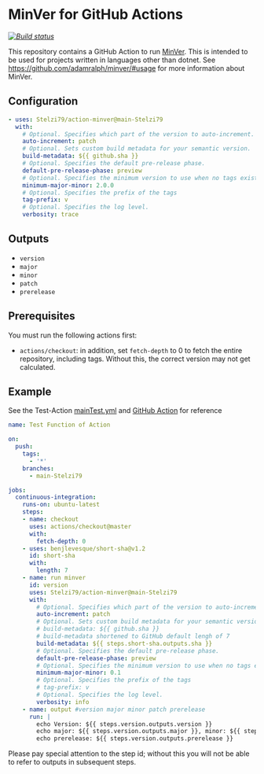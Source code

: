 # MinVer for GitHub Actions

_[![Build status](https://github.com/thefringeninja/action-minver/workflows/Build/badge.svg)](https://github.com/thefringeninja/action-minver/actions)_

This repository contains a GitHub Action to run [MinVer](https://github.com/adamralph/minver/). This is intended to be used for projects written in languages other than dotnet. See https://github.com/adamralph/minver/#usage for more information about MinVer.

## Configuration

```yaml
- uses: Stelzi79/action-minver@main-Stelzi79
  with:
    # Optional. Specifies which part of the version to auto-increment.
    auto-increment: patch
    # Optional. Sets custom build metadata for your semantic version.
    build-metadata: ${{ github.sha }}
    # Optional. Specifies the default pre-release phase.
    default-pre-release-phase: preview
    # Optional. Specifies the minimum version to use when no tags exist.
    minimum-major-minor: 2.0.0
    # Optional. Specifies the prefix of the tags
    tag-prefix: v
    # Optional. Specifies the log level.
    verbosity: trace
```

## Outputs
- `version`
- `major`
- `minor`
- `patch`
- `prerelease`

## Prerequisites

You must run the following actions first:
- `actions/checkout`: in addition, set `fetch-depth` to 0 to fetch the entire repository, including tags. Without this, the correct version may not get calculated.


## Example

See the Test-Action [mainTest.yml](.github/workflows/mainTest.yml) and [GitHub Action](https://github.com/Stelzi79/action-minver/actions/workflows/mainTest.yml) for reference
```yaml
name: Test Function of Action

on:
  push:
    tags: 
      - '*'
    branches:
      - main-Stelzi79

jobs:
  continuous-integration:
    runs-on: ubuntu-latest
    steps:
    - name: checkout
      uses: actions/checkout@master
      with:
        fetch-depth: 0
    - uses: benjlevesque/short-sha@v1.2
      id: short-sha
      with:
        length: 7
    - name: run minver
      id: version
      uses: Stelzi79/action-minver@main-Stelzi79
      with:
        # Optional. Specifies which part of the version to auto-increment.
        auto-increment: patch
        # Optional. Sets custom build metadata for your semantic version.
        # build-metadata: ${{ github.sha }}
        # build-metadata shortened to GitHub default lengh of 7
        build-metadata: ${{ steps.short-sha.outputs.sha }}
        # Optional. Specifies the default pre-release phase.
        default-pre-release-phase: preview
        # Optional. Specifies the minimum version to use when no tags exist.
        minimum-major-minor: 0.1
        # Optional. Specifies the prefix of the tags
        # tag-prefix: v
        # Optional. Specifies the log level.
        verbosity: info
    - name: output #version major minor patch prerelease
      run: |
        echo Version: ${{ steps.version.outputs.version }}
        echo major: ${{ steps.version.outputs.major }}, minor: ${{ steps.version.outputs.minor }}, patch: ${{ steps.version.outputs.patch }}
        echo prerelease: ${{ steps.version.outputs.prerelease }}

```
Please pay special attention to the step id; without this you will not be able to refer to outputs in subsequent steps.
